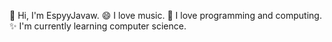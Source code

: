 🐢 Hi, I'm EspyyJavaw.
😄 I love music.
🔭 I love programming and computing.
✨ I'm currently learning computer science.
